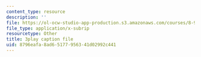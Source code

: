 ```yaml
---
content_type: resource
description: ''
file: https://ol-ocw-studio-app-production.s3.amazonaws.com/courses/8-962-general-relativity-spring-2020/8796eafa8ad65177956341d02992c441_OOmZkNa72t4.vtt
file_type: application/x-subrip
resourcetype: Other
title: 3play caption file
uid: 8796eafa-8ad6-5177-9563-41d02992c441
---
```

